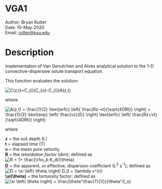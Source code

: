 # VGA1
Author: Bryan Rutter  
Date: 10-May-2020  
Email: rutter@ksu.edu  

# Description

Implementation of Van Genutchen and Alves analytical solution to the 1-D convective-dispersive solute transport equation.

This function evaluates the solution:

![C(z,t)=C_{i}(C_{o}-C_{i})A(z,t)](https://render.githubusercontent.com/render/math?math=C(z%2Ct)%3DC_%7Bi%7D(C_%7Bo%7D-C_%7Bi%7D)A(z%2Ct))

where

![A(z,t) = \frac{1}{2} \text{erfc} \left( \frac{Rz-vt}{\sqrt{4DRt}} \right) + \frac{1}{2} \text{exp} \left( \frac{vz}{D} \right) \text{erfc} \left( \frac{Rz+vt}{\sqrt{4DRt}} \right)](https://render.githubusercontent.com/render/math?math=A(z%2Ct)%20%3D%20%5Cfrac%7B1%7D%7B2%7D%20%5Ctext%7Berfc%7D%20%5Cleft(%20%5Cfrac%7BRz-vt%7D%7B%5Csqrt%7B4DRt%7D%7D%20%5Cright)%20%2B%20%5Cfrac%7B1%7D%7B2%7D%20%5Ctext%7Bexp%7D%20%5Cleft(%20%5Cfrac%7Bvz%7D%7BD%7D%20%5Cright)%20%5Ctext%7Berfc%7D%20%5Cleft(%20%5Cfrac%7BRz%2Bvt%7D%7B%5Csqrt%7B4DRt%7D%7D%20%5Cright))

where

__z__ = the soil depth (L)  
__t__ = elapsed time (T)  
__v__ = the mean pore velocity  
__R__ = the _retardation factor_ (dim); defined as ![R = 1+ \frac{\rho_b K_d}{\theta}](https://render.githubusercontent.com/render/math?math=R%20%3D%201%2B%20%5Cfrac%7B%5Crho_b%20K_d%7D%7B%5Ctheta%7D)  
__D__ = the apparent, or effective, dispersion coefficient (L<sup>2</sup> s<sup>-1</sup>); defined as ![D = \xi \left( \theta \right) D_0 + \lambda v^{n}](https://render.githubusercontent.com/render/math?math=D%20%3D%20%5Cxi%20%5Cleft(%20%5Ctheta%20%5Cright)%20D_0%20%2B%20%5Clambda%20v%5E%7Bn%7D)  
__\xi(\theta)__ = the tortuosity factor; defined as ![\xi \left( \theta \right) = \frac{\theta^\frac{7}{3}}{\theta^2_s}](https://render.githubusercontent.com/render/math?math=%5Cxi%20%5Cleft(%20%5Ctheta%20%5Cright)%20%3D%20%5Cfrac%7B%5Ctheta%5E%5Cfrac%7B7%7D%7B3%7D%7D%7B%5Ctheta%5E2_s%7D)  


